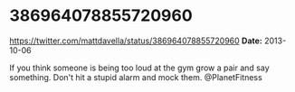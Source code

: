 # 386964078855720960
https://twitter.com/mattdavella/status/386964078855720960
**Date:** 2013-10-06

If you think someone is being too loud at the gym grow a pair and say something. Don't hit a stupid alarm and mock them. @PlanetFitness
